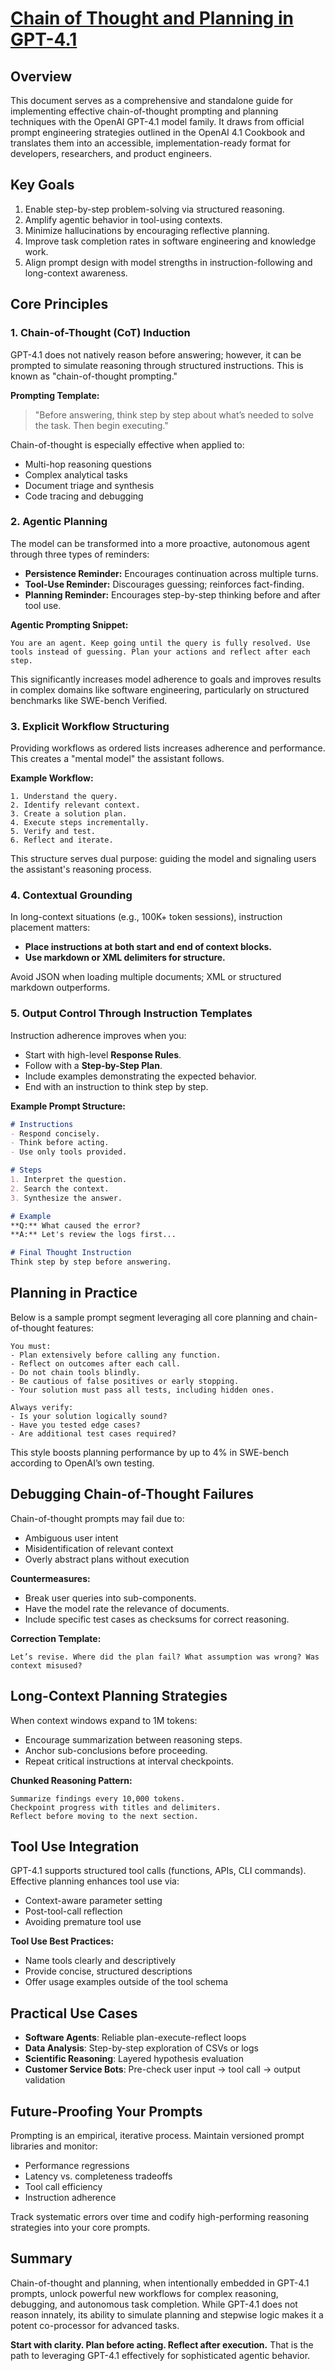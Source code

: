 # [Chain of Thought and Planning in GPT-4.1](https://chatgpt.com/canvas/shared/6825f035f4b8819188e481e6e5cab29e)
## Overview

This document serves as a comprehensive and standalone guide for implementing effective chain-of-thought prompting and planning techniques with the OpenAI GPT-4.1 model family. It draws from official prompt engineering strategies outlined in the OpenAI 4.1 Cookbook and translates them into an accessible, implementation-ready format for developers, researchers, and product engineers.

## Key Goals

1. Enable step-by-step problem-solving via structured reasoning.
2. Amplify agentic behavior in tool-using contexts.
3. Minimize hallucinations by encouraging reflective planning.
4. Improve task completion rates in software engineering and knowledge work.
5. Align prompt design with model strengths in instruction-following and long-context awareness.

## Core Principles

### 1. Chain-of-Thought (CoT) Induction

GPT-4.1 does not natively reason before answering; however, it can be prompted to simulate reasoning through structured instructions. This is known as "chain-of-thought prompting."

**Prompting Template:**

> "Before answering, think step by step about what’s needed to solve the task. Then begin executing."

Chain-of-thought is especially effective when applied to:

* Multi-hop reasoning questions
* Complex analytical tasks
* Document triage and synthesis
* Code tracing and debugging

### 2. Agentic Planning

The model can be transformed into a more proactive, autonomous agent through three types of reminders:

* **Persistence Reminder:** Encourages continuation across multiple turns.
* **Tool-Use Reminder:** Discourages guessing; reinforces fact-finding.
* **Planning Reminder:** Encourages step-by-step thinking before and after tool use.

**Agentic Prompting Snippet:**

```text
You are an agent. Keep going until the query is fully resolved. Use tools instead of guessing. Plan your actions and reflect after each step.
```

This significantly increases model adherence to goals and improves results in complex domains like software engineering, particularly on structured benchmarks like SWE-bench Verified.

### 3. Explicit Workflow Structuring

Providing workflows as ordered lists increases adherence and performance. This creates a "mental model" the assistant follows.

**Example Workflow:**

```text
1. Understand the query.
2. Identify relevant context.
3. Create a solution plan.
4. Execute steps incrementally.
5. Verify and test.
6. Reflect and iterate.
```

This structure serves dual purpose: guiding the model and signaling users the assistant's reasoning process.

### 4. Contextual Grounding

In long-context situations (e.g., 100K+ token sessions), instruction placement matters:

* **Place instructions at both start and end of context blocks.**
* **Use markdown or XML delimiters for structure.**

Avoid JSON when loading multiple documents; XML or structured markdown outperforms.

### 5. Output Control Through Instruction Templates

Instruction adherence improves when you:

* Start with high-level **Response Rules**.
* Follow with a **Step-by-Step Plan**.
* Include examples demonstrating the expected behavior.
* End with an instruction to think step by step.

**Example Prompt Structure:**

```markdown
# Instructions
- Respond concisely.
- Think before acting.
- Use only tools provided.

# Steps
1. Interpret the question.
2. Search the context.
3. Synthesize the answer.

# Example
**Q:** What caused the error?
**A:** Let's review the logs first...

# Final Thought Instruction
Think step by step before answering.
```

## Planning in Practice

Below is a sample prompt segment leveraging all core planning and chain-of-thought features:

```text
You must:
- Plan extensively before calling any function.
- Reflect on outcomes after each call.
- Do not chain tools blindly.
- Be cautious of false positives or early stopping.
- Your solution must pass all tests, including hidden ones.

Always verify:
- Is your solution logically sound?
- Have you tested edge cases?
- Are additional test cases required?
```

This style boosts planning performance by up to 4% in SWE-bench according to OpenAI’s own testing.

## Debugging Chain-of-Thought Failures

Chain-of-thought prompts may fail due to:

* Ambiguous user intent
* Misidentification of relevant context
* Overly abstract plans without execution

**Countermeasures:**

* Break user queries into sub-components.
* Have the model rate the relevance of documents.
* Include specific test cases as checksums for correct reasoning.

**Correction Template:**

```text
Let’s revise. Where did the plan fail? What assumption was wrong? Was context misused?
```

## Long-Context Planning Strategies

When context windows expand to 1M tokens:

* Encourage summarization between reasoning steps.
* Anchor sub-conclusions before proceeding.
* Repeat critical instructions at interval checkpoints.

**Chunked Reasoning Pattern:**

```text
Summarize findings every 10,000 tokens.
Checkpoint progress with titles and delimiters.
Reflect before moving to the next section.
```

## Tool Use Integration

GPT-4.1 supports structured tool calls (functions, APIs, CLI commands). Effective planning enhances tool use via:

* Context-aware parameter setting
* Post-tool-call reflection
* Avoiding premature tool use

**Tool Use Best Practices:**

* Name tools clearly and descriptively
* Provide concise, structured descriptions
* Offer usage examples outside of the tool schema

## Practical Use Cases

* **Software Agents**: Reliable plan-execute-reflect loops
* **Data Analysis**: Step-by-step exploration of CSVs or logs
* **Scientific Reasoning**: Layered hypothesis evaluation
* **Customer Service Bots**: Pre-check user input → tool call → output validation

## Future-Proofing Your Prompts

Prompting is an empirical, iterative process. Maintain versioned prompt libraries and monitor:

* Performance regressions
* Latency vs. completeness tradeoffs
* Tool call efficiency
* Instruction adherence

Track systematic errors over time and codify high-performing reasoning strategies into your core prompts.

## Summary

Chain-of-thought and planning, when intentionally embedded in GPT-4.1 prompts, unlock powerful new workflows for complex reasoning, debugging, and autonomous task completion. While GPT-4.1 does not reason innately, its ability to simulate planning and stepwise logic makes it a potent co-processor for advanced tasks.

**Start with clarity. Plan before acting. Reflect after execution.** That is the path to leveraging GPT-4.1 effectively for sophisticated agentic behavior.
